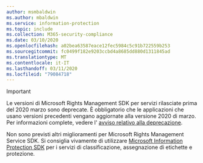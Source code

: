 ```yaml
---
author: msmbaldwin
ms.author: mbaldwin
ms.service: information-protection
ms.topic: include
ms.collection: M365-security-compliance
ms.date: 03/10/2020
ms.openlocfilehash: a02bea63587eace12fec5984c5c91b722559b253
ms.sourcegitcommit: fc0499f182e9203ccbd4a8685dd880d1311845ad
ms.translationtype: MT
ms.contentlocale: it-IT
ms.lasthandoff: 03/11/2020
ms.locfileid: "79084718"
---
```

> [!IMPORTANT]
> Le versioni di Microsoft Rights Management SDK per servizi rilasciate prima del 2020 marzo sono deprecate. È obbligatorio che le applicazioni che usano versioni precedenti vengano aggiornate alla versione 2020 di marzo. Per informazioni complete, vedere l' [avviso relativo alla deprecazione](/azure/information-protection/develop/deprecation-notice).
>
> Non sono previsti altri miglioramenti per Microsoft Rights Management Service SDK. Si consiglia vivamente di utilizzare [Microsoft Information Protection SDK](/information-protection/develop/overview.md) per i servizi di classificazione, assegnazione di etichette e protezione.